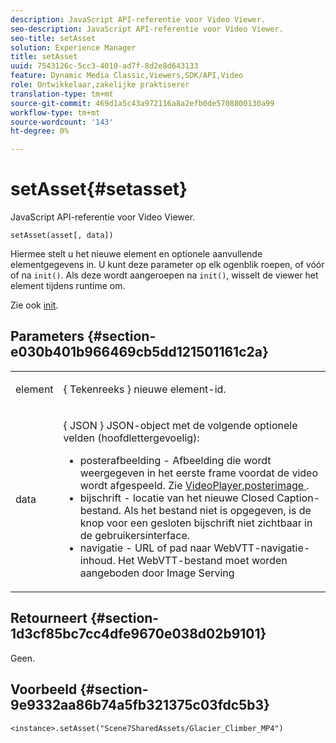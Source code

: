 ```yaml
---
description: JavaScript API-referentie voor Video Viewer.
seo-description: JavaScript API-referentie voor Video Viewer.
seo-title: setAsset
solution: Experience Manager
title: setAsset
uuid: 7543126c-5cc3-4010-ad7f-8d2e8d643133
feature: Dynamic Media Classic,Viewers,SDK/API,Video
role: Ontwikkelaar,zakelijke praktiserer
translation-type: tm+mt
source-git-commit: 469d1a5c43a972116a8a2efb0de5708800130a99
workflow-type: tm+mt
source-wordcount: '143'
ht-degree: 0%

---
```



# setAsset{#setasset}

JavaScript API-referentie voor Video Viewer.

`setAsset(asset[, data])`

Hiermee stelt u het nieuwe element en optionele aanvullende elementgegevens in. U kunt deze parameter op elk ogenblik roepen, of vóór of na `init()`. Als deze wordt aangeroepen na `init()`, wisselt de viewer het element tijdens runtime om.

Zie ook [init](../../../c-html5-s7-aem-asset-viewers/c-html5-video-reference/c-html5-video-viewer-20-javascriptapiref/r-html5-video-viewer-20-javascriptapiref-init.md#reference-3b570ba8b35045d6b30fb178c21a66c6).

## Parameters {#section-e030b401b966469cb5dd121501161c2a}

<table id="table_896DFF34A68A403DB93A6D597461A573"> 
 <tbody> 
  <tr> 
   <td colname="col1"> <p> <span class="codeph"> element  </span> </p> </td> 
   <td colname="col2"> <p>{ <span class="codeph"> Tekenreeks </span>} nieuwe element-id. </p> </td> 
  </tr> 
  <tr> 
   <td colname="col1"> <p> <span class="codeph"> data  </span> </p> </td> 
   <td colname="col2"> <p>{ <span class="codeph"> JSON </span>} JSON-object met de volgende optionele velden (hoofdlettergevoelig): </p> <p> 
     <ul id="ul_26121393BC7145FF8A43C05ACCBEFF36"> 
      <li id="li_DA50E073F3D4460CBC34243A2CBCC895"> <span class="codeph"> posterafbeelding  </span> - Afbeelding die wordt weergegeven in het eerste frame voordat de video wordt afgespeeld. Zie <a href="../../../c-html5-s7-aem-asset-viewers/c-html5-video-reference/c-html5-video-cmdref/r-html5-video-viewer-conf-attrib-videoplayer-posterimage.md#reference-9739abeeb9f64c02b5d2f7a0d1706103" format="dita" scope="local"> VideoPlayer.posterimage </a>. </li> 
      <li id="li_BBFF3965B69A4AC8A469FDB69097B25A"> <span class="codeph"> bijschrift  </span> - locatie van het nieuwe Closed Caption-bestand. Als het bestand niet is opgegeven, is de knop voor een gesloten bijschrift niet zichtbaar in de gebruikersinterface. </li> 
      <li id="li_4659E82D38EB4438AAA04FDEAF21B087"> <span class="codeph"> navigatie  </span> - URL of pad naar WebVTT-navigatie-inhoud. Het WebVTT-bestand moet worden aangeboden door Image Serving </li> 
     </ul> </p> </td> 
  </tr> 
 </tbody> 
</table>

## Retourneert {#section-1d3cf85bc7cc4dfe9670e038d02b9101}

Geen.

## Voorbeeld {#section-9e9332aa86b74a5fb321375c03fdc5b3}

```
<instance>.setAsset("Scene7SharedAssets/Glacier_Climber_MP4")
```

